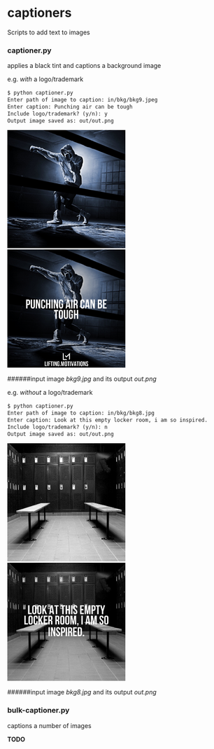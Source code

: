 # captioners
Scripts to add text to images

### captioner.py

applies a black tint and captions a background image

e.g. *with* a logo/trademark

~~~
$ python captioner.py
Enter path of image to caption: in/bkg/bkg9.jpeg
Enter caption: Punching air can be tough
Include logo/trademark? (y/n): y
Output image saved as: out/out.png
~~~
<img src="./figures/fig1.jpg" width="270x" alt="">  <img src="./figures/fig1_capped.png" width="270px" alt="">

######input image *bkg9.jpg* and its output *out.png*


e.g. *without* a logo/trademark

~~~
$ python captioner.py
Enter path of image to caption: in/bkg/bkg8.jpg
Enter caption: Look at this empty locker room, i am so inspired.
Include logo/trademark? (y/n): n
Output image saved as: out/out.png
~~~

<img src="./figures/fig2.jpg" width="270x" alt="">  <img src="./figures/fig2_capped.png" width="270px" alt="">

######input image *bkg8.jpg* and its output *out.png*

### bulk-captioner.py

captions a number of images
 
__TODO__






